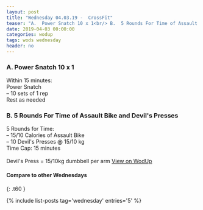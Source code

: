 ```yaml
---
layout: post
title: "Wednesday 04.03.19 -  CrossFit"
teaser: "A.  Power Snatch 10 x 1<br/> B.  5 Rounds For Time of Assault Bike and Devil's Presses"
date: 2019-04-03 00:00:00
categories: wodup
tags: wods wednesday
header: no
---
```



<h3>A.  Power Snatch 10 x 1</h3>
Within 15 minutes:<br/>
Power Snatch<br/>– 10 sets of 1 rep <br/>Rest as needed<br/>
<h3>B.  5 Rounds For Time of Assault Bike and Devil's Presses</h3>
5 Rounds for Time:<br/>– 15/10 Calories of Assault Bike<br/>– 10 Devil's Presses @ 15/10 kg<br/>Time Cap: 15 minutes<br/><br/>Devil's Press = 15/10kg dumbbell per arm 
<a href="https://www.wodup.com/gyms/asphodel/wods/14915" target="blank">View on WodUp</a>


#### Compare to other Wednesdays
{: .t60 }

{% include list-posts tag='wednesday' entries='5' %}